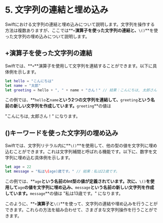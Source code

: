 # 5. 文字列の連結と埋め込み
Swiftにおける文字列の連結と埋め込みについて説明します。文字列を操作する方法は複数ありますが、ここでは**`+`**演算子を使った文字列の連結と、**`\()`**を使った文字列の埋め込みについて説明します。

## +演算子を使った文字列の連結
Swiftでは、**`+`**演算子を使用して文字列を連結することができます。以下に具体例を示します。

```swift
let hello = "こんにちは"
let name = "太郎"
let greeting = hello + ", " + name + "さん！" // 結果：こんにちは, 太郎さん！
```

この例では、**`hello`**と**`name`**という2つの文字列を連結して、**`greeting`**という名前の新しい文字列を作成しています。**`greeting`**の値は 

"こんにちは, 太郎さん！" になります。

## \()キーワードを使った文字列の埋め込み
Swiftでは、文字列リテラル内に**`\()`**を使用して、他の型の値を文字列に埋め込むことができます。これは文字列補間と呼ばれる機能です。以下に、数字を文字列に埋め込む具体例を示します。

```swift
let age = 22
let message = "私は\(age)歳です。" // 結果：私は22歳です。
```

この例では、**`age`**という名前のInt型の値が定義されています。次に、**`\()`**を使用して**`age`**の値を文字列に埋め込み、**`message`**という名前の新しい文字列を作成しています。**`message`**の値は "私は13歳です。" になります。

このように、**`+`**演算子と**`\()`**を使って、文字列の連結や埋め込みを行うことができます。これらの方法を組み合わせて、さまざまな文字列操作を行うことができます。

